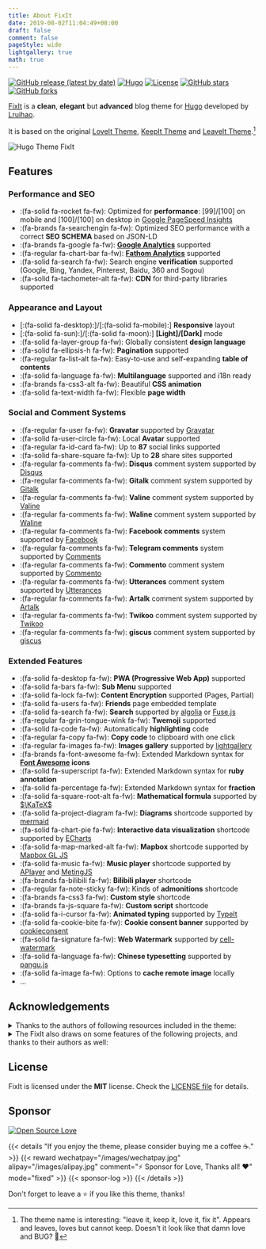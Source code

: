 ```yaml
---
title: About FixIt
date: 2019-08-02T11:04:49+08:00
draft: false
comment: false
pageStyle: wide
lightgallery: true
math: true
---
```


[![GitHub release (latest by date)](https://img.shields.io/github/v/release/hugo-fixit/FixIt?style=flat)](https://github.com/hugo-fixit/FixIt/releases)
[![Hugo](https://img.shields.io/badge/Hugo-%5E0.127.0-ff4088?style=flat&logo=hugo)](https://gohugo.io/)
[![License](https://img.shields.io/github/license/hugo-fixit/FixIt?style=flat)](https://github.com/hugo-fixit/FixIt/blob/master/LICENSE)
[![GitHub stars](https://img.shields.io/github/stars/hugo-fixit/FixIt?style=social)](https://github.com/hugo-fixit/FixIt)
[![GitHub forks](https://img.shields.io/github/forks/hugo-fixit/FixIt?style=social)](https://github.com/hugo-fixit/FixIt/fork)

[FixIt](https://github.com/hugo-fixit/FixIt) is a **clean**, **elegant** but **advanced** blog theme for [Hugo](https://gohugo.io/) developed by [Lruihao](https://github.com/Lruihao 'Follow me on GitHub').

It is based on the original [LoveIt Theme](https://github.com/dillonzq/LoveIt), [KeepIt Theme](https://github.com/Fastbyte01/KeepIt) and [LeaveIt Theme](https://github.com/liuzc/LeaveIt).[^1]

![Hugo Theme FixIt](/images/apple-devices-preview.webp "A Clean, Elegant but Advanced Hugo Theme")

## Features

### Performance and SEO

- :(fa-solid fa-rocket fa-fw): Optimized for **performance**: [99]/[100] on mobile and [100]/[100] on desktop in [Google PageSpeed Insights](https://developers.google.com/speed/pagespeed/insights)
- :(fa-brands fa-searchengin fa-fw): Optimized SEO performance with a correct **SEO SCHEMA** based on JSON-LD
- :(fa-brands fa-google fa-fw): **[Google Analytics](https://analytics.google.com/analytics)** supported
- :(fa-regular fa-chart-bar fa-fw): **[Fathom Analytics](https://usefathom.com/)** supported
- :(fa-solid fa-search fa-fw): Search engine **verification** supported (Google, Bing, Yandex, Pinterest, Baidu, 360 and Sogou)
- :(fa-solid fa-tachometer-alt fa-fw): **CDN** for third-party libraries supported

### Appearance and Layout

- [:(fa-solid fa-desktop):]/[:(fa-solid fa-mobile):] **Responsive** layout
- [:(fa-solid fa-sun):]/[:(fa-solid fa-moon):] **[Light]/[Dark]** mode
- :(fa-solid fa-layer-group fa-fw): Globally consistent **design language**
- :(fa-solid fa-ellipsis-h fa-fw): **Pagination** supported
- :(fa-regular fa-list-alt fa-fw): Easy-to-use and self-expanding **table of contents**
- :(fa-solid fa-language fa-fw): **Multilanguage** supported and i18n ready
- :(fa-brands fa-css3-alt fa-fw): Beautiful **CSS animation**
- :(fa-solid fa-text-width fa-fw): Flexible **page width**

### Social and Comment Systems

- :(fa-regular fa-user fa-fw): **Gravatar** supported by [Gravatar](https://gravatar.com)
- :(fa-solid fa-user-circle fa-fw): Local **Avatar** supported
- :(fa-regular fa-id-card fa-fw): Up to **87** social links supported
- :(fa-solid fa-share-square fa-fw): Up to **28** share sites supported
- :(fa-regular fa-comments fa-fw): **Disqus** comment system supported by [Disqus](https://disqus.com)
- :(fa-regular fa-comments fa-fw): **Gitalk** comment system supported by [Gitalk](https://github.com/gitalk/gitalk)
- :(fa-regular fa-comments fa-fw): **Valine** comment system supported by [Valine](https://valine.js.org/)
- :(fa-regular fa-comments fa-fw): **Waline** comment system supported by [Waline](https://waline.js.org/)
- :(fa-regular fa-comments fa-fw): **Facebook comments** system supported by [Facebook](https://developers.facebook.com/docs/plugins/comments/)
- :(fa-regular fa-comments fa-fw): **Telegram comments** system supported by [Comments](https://comments.app/)
- :(fa-regular fa-comments fa-fw): **Commento** comment system supported by [Commento](https://commento.io/)
- :(fa-regular fa-comments fa-fw): **Utterances** comment system supported by [Utterances](https://utteranc.es/)
- :(fa-regular fa-comments fa-fw): **Artalk** comment system supported by [Artalk](https://artalk.js.org/)
- :(fa-regular fa-comments fa-fw): **Twikoo** comment system supported by [Twikoo](https://twikoo.js.org/)
- :(fa-regular fa-comments fa-fw): **giscus** comment system supported by [giscus](https://giscus.app/)

### Extended Features

- :(fa-solid fa-desktop fa-fw): **PWA (Progressive Web App)** supported
- :(fa-solid fa-bars fa-fw): **Sub Menu** supported
- :(fa-solid fa-lock fa-fw): **Content Encryption** supported (Pages, Partial)
- :(fa-solid fa-users fa-fw): **Friends** page embedded template
- :(fa-solid fa-search fa-fw): **Search** supported by [algolia](https://www.algolia.com/) or [Fuse.js](https://fusejs.io/)
- :(fa-regular fa-grin-tongue-wink fa-fw): **Twemoji** supported
- :(fa-solid fa-code fa-fw): Automatically **highlighting** code
- :(fa-regular fa-copy fa-fw): **Copy code** to clipboard with one click
- :(fa-regular fa-images fa-fw): **Images gallery** supported by [lightgallery](https://github.com/sachinchoolur/lightgallery)
- :(fa-brands fa-font-awesome fa-fw): Extended Markdown syntax for **[Font Awesome](https://fontawesome.com/) icons**
- :(fa-solid fa-superscript fa-fw): Extended Markdown syntax for **ruby annotation**
- :(fa-solid fa-percentage fa-fw): Extended Markdown syntax for **fraction**
- :(fa-solid fa-square-root-alt fa-fw): **Mathematical formula** supported by [$\KaTeX$](https://katex.org/)
- :(fa-solid fa-project-diagram fa-fw): **Diagrams** shortcode supported by [mermaid](https://github.com/knsv/mermaid)
- :(fa-solid fa-chart-pie fa-fw): **Interactive data visualization** shortcode supported by [ECharts](https://echarts.apache.org/)
- :(fa-solid fa-map-marked-alt fa-fw): **Mapbox** shortcode supported by [Mapbox GL JS](https://docs.mapbox.com/mapbox-gl-js)
- :(fa-solid fa-music fa-fw): **Music player** shortcode supported by [APlayer](https://github.com/MoePlayer/APlayer) and [MetingJS](https://github.com/metowolf/MetingJS)
- :(fa-brands fa-bilibili fa-fw): **Bilibili player** shortcode
- :(fa-regular fa-note-sticky fa-fw): Kinds of **admonitions** shortcode
- :(fa-brands fa-css3 fa-fw): **Custom style** shortcode
- :(fa-brands fa-js-square fa-fw): **Custom script** shortcode
- :(fa-solid fa-i-cursor fa-fw): **Animated typing** supported by [TypeIt](https://typeitjs.com/)
- :(fa-solid fa-cookie-bite fa-fw): **Cookie consent banner** supported by [cookieconsent](https://github.com/osano/cookieconsent)
- :(fa-solid fa-signature fa-fw): **Web Watermark** supported by [cell-watermark](https://github.com/Lruihao/watermark)
- :(fa-solid fa-language fa-fw): **Chinese typesetting** supported by [pangu.js](https://github.com/vinta/pangu.js)
- :(fa-solid fa-image fa-fw): Options to **cache remote image** locally
- ...

## Acknowledgements

<details>
<summary>Thanks to the authors of following resources included in the theme:</summary>

- [normalize.css](https://github.com/necolas/normalize.css)
- [Font Awesome](https://fontawesome.com/)
- [Simple Icons](https://github.com/simple-icons/simple-icons)
- [Animate.css](https://daneden.github.io/animate.css/)
- [autocomplete-js](https://github.com/algolia/autocomplete)
- [algoliasearch](https://github.com/algolia/algoliasearch-client-javascript)
- [Fuse.js](https://fusejs.io/)
- [object-fit-images](https://github.com/fregante/object-fit-images)
- [Twemoji](https://github.com/twitter/twemoji)
- [emoji-data](https://github.com/iamcal/emoji-data)
- [lightgallery](https://github.com/sachinchoolur/lightgallery)
- [Sharer.js](https://github.com/ellisonleao/sharer.js)
- [TypeIt](https://typeitjs.com/)
- [$\KaTeX$](https://katex.org/)
- [mermaid](https://github.com/mermaid-js/mermaid)
- [ECharts](https://echarts.apache.org/)
- [Mapbox GL JS](https://docs.mapbox.com/mapbox-gl-js)
- [APlayer](https://github.com/MoePlayer/APlayer)
- [MetingJS](https://github.com/metowolf/MetingJS)
- [Gitalk](https://github.com/gitalk/gitalk)
- [Valine](https://valine.js.org/)
- [cookieconsent](https://github.com/osano/cookieconsent)
- [cell-watermark](https://github.com/Lruihao/watermark)
- [不蒜子](http://busuanzi.ibruce.info/)
- [pangu.js](https://github.com/vinta/pangu.js)
- [Artalk](https://artalk.js.org/)
- [Waline](https://waline.js.org/)
- [Twikoo](https://twikoo.js.org/)
- [github-corners](https://github.com/tholman/github-corners)
- [giscus](https://giscus.app/)
- [crypto-js](https://github.com/brix/crypto-js)
- [vConsole](https://github.com/Tencent/vConsole)
- [eruda](https://github.com/liriliri/eruda)
- [pace](https://github.com/CodeByZach/pace)

</details>

<details>
<summary>The FixIt also draws on some features of the following projects, and thanks to their authors as well:</summary>

- [DoIt](https://github.com/HEIGE-PCloud/DoIt)
- [NexT](https://github.com/next-theme/hexo-theme-next)

</details>

## License

FixIt is licensed under the **MIT** license. Check the [LICENSE file](https://github.com/hugo-fixit/FixIt/blob/master/LICENSE) for details.

## Sponsor

[![Open Source Love](https://badges.frapsoft.com/os/v1/open-source.svg?v=103)](https://github.com/hugo-fixit/FixIt)

{{< details "If you enjoy the theme, please consider buying me a coffee ☕️." >}}
{{< reward wechatpay="/images/wechatpay.jpg" alipay="/images/alipay.jpg" comment="⚡️ Sponsor for Love, Thanks all! ❤️" mode="fixed" >}}
{{< sponsor-log >}}
{{< /details >}}

Don't forget to leave a ⭐️ if you like this theme, thanks!

[^1]: The theme name is interesting: "leave it, keep it, love it, fix it". Appears and leaves, loves but cannot keep. Doesn't it look like that damn love and BUG? 🤣

